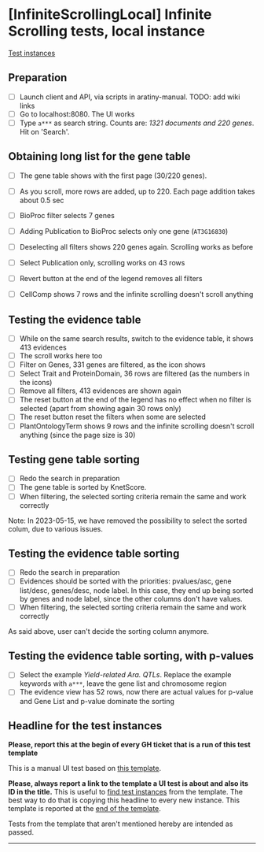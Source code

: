 # [InfiniteScrollingLocal] Infinite Scrolling tests, local instance

[Test instances][TPLINST]

## Preparation
* [ ] Launch client and API, via scripts in aratiny-manual. TODO: add wiki links
* [ ] Go to localhost:8080. The UI works
* [ ] Type `a***` as search string. Counts are: *1321 documents and 220 genes*. Hit on 'Search'.

## Obtaining long list for the gene table
* [ ] The gene table shows with the first page (30/220 genes).
* [ ] As you scroll, more rows are added, up to 220. Each page addition takes about 0.5 sec
* [ ] BioProc filter selects 7 genes
* [ ] Adding Publication to BioProc selects only one gene (`AT3G16830`)
* [ ] Deselecting all filters shows 220 genes again. Scrolling works as before
* [ ] Select Publication only, scrolling works on 43 rows
* [ ] Revert button at the end of the legend removes all filters
* [ ] CellComp shows 7 rows and the infinite scrolling doesn't scroll anything


## Testing the evidence table
* [ ] While on the same search results, switch to the evidence table, it shows 413 evidences
* [ ] The scroll works here too
* [ ] Filter on Genes, 331 genes are filtered, as the icon shows
* [ ] Select Trait and ProteinDomain, 36 rows are filtered (as the numbers in the icons)
* [ ] Remove all filters, 413 evidences are shown again
* [ ] The reset button at the end of the legend has no effect when no filter is selected (apart from showing again 30 rows only)
* [ ] The reset button reset the filters when some are selected
* [ ] PlantOntologyTerm shows 9 rows and the infinite scrolling doesn't scroll anything (since
      the page size is 30)

## Testing gene table sorting
* [ ] Redo the search in preparation
* [ ] The gene table is sorted by KnetScore.
* [ ] When filtering, the selected sorting criteria remain the same and work correctly

Note: In 2023-05-15, we have removed the possibility to select the sorted colum, due to various issues.

## Testing the evidence table sorting
* [ ] Redo the search in preparation
* [ ] Evidences should be sorted with the priorities: pvalues/asc, gene list/desc, genes/desc, node label. In this case, they end up being sorted by genes and node label, since the other columns don't have values.
* [ ] When filtering, the selected sorting criteria remain the same and work correctly

As said above, user can't decide the sorting column anymore.

## Testing the evidence table sorting, with p-values
* [ ] Select the example *Yield-related Ara. QTLs*. Replace the example keywords with `a***`, leave the gene list and chromosome region
* [ ] The evidence view has 52 rows, now there are actual values for p-value and Gene List and p-value dominate the sorting

## Headline for the test instances

**Please, report this at the begin of every GH ticket that is a run of this test template**

This is a manual UI test based on [this template][TPLREF]. 

**Please, always report a link to the template a UI test is about and also its ID in the title.** This is useful to [find test instances][TPLINST] from the template. The best way to do that is copying this headline to every new instance. This template is reported at the [end of the template][TPLREF].

Tests from the template that aren't mentioned hereby are intended as passed.

[TPLREF]: https://github.com/Rothamsted/knetminer-testing/blob/v2/manual-ui-testing/ui-test-templates/infinite-scrolling-local/README.md
[TPLINST]: https://github.com/Rothamsted/knetminer/issues?q=InfiniteScrollingLocal

---

